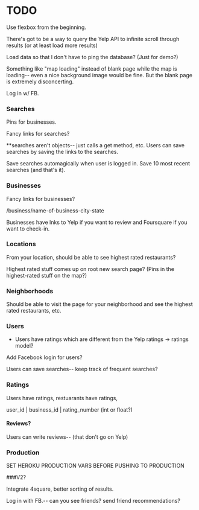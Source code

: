 # TODO

Use flexbox from the beginning.

There's got to be a way to query the Yelp API to infinite scroll through results (or at least load more results)

Load data so that I don't have to ping the database? (Just for demo?)

Something like "map loading" instead of blank page while the map is loading-- even a nice background image would be fine. But the blank page is extremely disconcerting.

Log in w/ FB.





### Searches

Pins for businesses.

Fancy links for searches?

**searches aren't objects-- just calls a get method, etc. Users can save searches by saving the links to the searches.

Save searches automagically when user is logged in. Save 10 most recent searches (and that's it).

### Businesses

Fancy links for businesses?

/business/name-of-business-city-state

Businesses have lnks to Yelp if you want to review and Foursquare if you want to check-in.

### Locations

From your location, should be able to see highest rated restaurants? 

Highest rated stuff comes up on root new search page? (Pins in the highest-rated stuff on the map?)

### Neighborhoods

Should be able to visit the page for your neighborhood and see the highest rated restaurants, etc.

### Users

<!-- Add users. -->

* Users have ratings which are different from the Yelp ratings -> ratings model?

Add Facebook login for users?

Users can save searches-- keep track of frequent searches?


### Ratings

Users have ratings, restuarants have ratings, 

user_id | business_id | rating_number (int or float?)

#### Reviews?

Users can write reviews-- (that don't go on Yelp)

### Production

SET HEROKU PRODUCTION VARS BEFORE PUSHING TO PRODUCTION



###V2?

Integrate 4square, better sorting of results.

Log in with FB.-- can you see friends? send friend recommendations?
